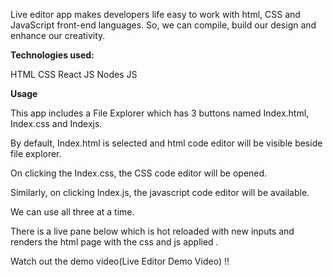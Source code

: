 Live editor app makes developers life easy to work with html, CSS and JavaScript front-end languages. So, we can compile, build our design and enhance our creativity.


**Technologies used:**

HTML
CSS
React JS
Nodes JS

**Usage**

This app includes a File Explorer which has 3 buttons named Index.html, Index.css and Indexjs.

By default, Index.html is selected and html code editor will be visible beside file explorer.

On clicking the Index.css, the CSS code editor will be opened.

Similarly, on clicking Index.js, the javascript code editor will be available.

We can use all three at a time.

There is a live pane below which is hot reloaded with new inputs and renders the html page with the css and js applied  .

Watch out the demo video(Live Editor Demo Video) !!
